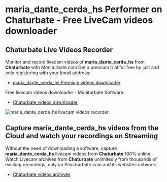 # maria_dante_cerda_hs Performer on Chaturbate - Free LiveCam videos downloader

## Chaturbate Live Videos Recorder

Monitor and record livecam videos of **maria_dante_cerda_hs** from **Chaturbate** with Moniturbate.com
Get a premium trial for free by just and only registering with your Email address:
* [maria_dante_cerda_hs Premium videos downloader](https://moniturbate.com/request-demo-licence-key.html)

Free livecam videos downloader - Moniturbate Software:
* [Chaturbate videos downloader](https://moniturbate.com/moniturbate-download-software.html)

![maria_dante_cerda_hs livecam videos recorder](https://peachurnet.com/templates/moniturbate-software.png)


## Capture maria_dante_cerda_hs videos from the Cloud and watch your recordings on Streaming

Without the need of downloading a software, capture **maria_dante_cerda_hs** livecam videos from **Chaturbate** 100% online.
Watch Livecam archives from **Chaturbate** unlimitedly from thousands of existing recordings, only on Peachurbate.com and its websites network:
* [Chaturbate videos archives](https://peachurnet.com/)